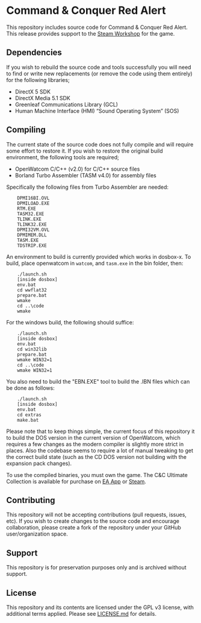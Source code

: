 
# Command & Conquer Red Alert

This repository includes source code for Command & Conquer Red Alert. This release provides support to the [Steam Workshop](https://steamcommunity.com/workshop/browse/?appid=2229840) for the game.


## Dependencies

If you wish to rebuild the source code and tools successfully you will need to find or write new replacements (or remove the code using them entirely) for the following libraries;

- DirectX 5 SDK
- DirectX Media 5.1 SDK
- Greenleaf Communications Library (GCL)
- Human Machine Interface (HMI) “Sound Operating System” (SOS)


## Compiling

The current state of the source code does not fully compile and will require some effort to restore it. If you wish to restore the original build environment, the following tools are required;

- OpenWatcom C/C++ (v2.0) for C/C++ source files
- Borland Turbo Assembler (TASM v4.0) for assembly files

Specifically the following files from Turbo Assembler are needed:

```
	DPMI16BI.OVL
	DPMILOAD.EXE
	RTM.EXE		
	TASM32.EXE	
	TLINK.EXE	
	TLINK32.EXE
	DPMI32VM.OVL
	DPMIMEM.DLL
	TASM.EXE
	TDSTRIP.EXE
```

An environment to build is currently provided which works in dosbox-x. To build, place openwatcom in `watcom`, and `tasm.exe` in the bin folder, then:

```
	./launch.sh
	[inside dosbox]
	env.bat
	cd wwflat32
	prepare.bat
	wmake
	cd ..\code
	wmake
```

For the windows build, the following should suffice:

```
	./launch.sh
	[inside dosbox]
	env.bat
	cd win32lib
	prepare.bat
	wmake WIN32=1
	cd ..\code
	wmake WIN32=1
```

You also need to build the "EBN.EXE" tool to build the .IBN files which can be done as follows:

```
	./launch.sh
	[inside dosbox]
	env.bat
	cd extras
	make.bat
```

Please note that to keep things simple, the current focus of this repository it to build the DOS version in the current version of OpenWatcom, which requires a few changes as the modern compiler is slightly more strict in places. Also the codebase seems to require a lot of manual tweaking to get the correct build state (such as the CD DOS version not building with the expansion pack changes).

To use the compiled binaries, you must own the game. The C&C Ultimate Collection is available for purchase on [EA App](https://www.ea.com/en-gb/games/command-and-conquer/command-and-conquer-the-ultimate-collection/buy/pc) or [Steam](https://store.steampowered.com/bundle/39394/Command__Conquer_The_Ultimate_Collection/).


## Contributing

This repository will not be accepting contributions (pull requests, issues, etc). If you wish to create changes to the source code and encourage collaboration, please create a fork of the repository under your GitHub user/organization space.


## Support

This repository is for preservation purposes only and is archived without support. 


## License

This repository and its contents are licensed under the GPL v3 license, with additional terms applied. Please see [LICENSE.md](LICENSE.md) for details.
